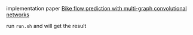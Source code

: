 implementation paper [Bike flow prediction with multi-graph convolutional networks](https://arxiv.org/abs/1807.10934)

run `run.sh` and will get the result
